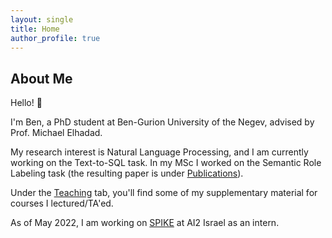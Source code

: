 ```yaml
---
layout: single
title: Home
author_profile: true
---
```


## About Me

Hello! :wave:

I'm Ben, a PhD student at Ben-Gurion University of the Negev, advised by Prof. Michael Elhadad.

My research interest is Natural Language Processing, and I am currently working on the Text-to-SQL task. In my MSc I worked on the Semantic Role Labeling task (the resulting paper is under [Publications](/publications/)).

Under the [Teaching](/teaching/) tab, you'll find some of my supplementary material for courses I lectured/TA'ed.

As of May 2022, I am working on [SPIKE](https://spike.apps.allenai.org/) at AI2 Israel as an intern.
